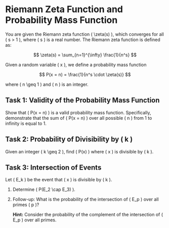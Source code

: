 # Riemann Zeta Function and Probability Mass Function

You are given the Riemann zeta function \( \zeta(s) \), which converges for all \( s > 1 \), where \( s \) is a real number. The Riemann zeta function is defined as:

$$
\zeta(s) = \sum_{n=1}^{\infty} \frac{1}{n^s}
$$

Given a random variable \( x \), we define a probability mass function 

$$
P(x = n) = \frac{1}{n^s \cdot \zeta(s)}
$$ 

where \( n \geq 1 \) and \( n \) is an integer.

## Task 1: Validity of the Probability Mass Function

Show that \( P(x = n) \) is a valid probability mass function. Specifically, demonstrate that the sum of \( P(x = n) \) over all possible \( n \) from 1 to infinity is equal to 1.

## Task 2: Probability of Divisibility by \( k \)

Given an integer \( k \geq 2 \), find \( P(x) \) where \( x \) is divisible by \( k \).

## Task 3: Intersection of Events

Let \( E_k \) be the event that \( x \) is divisible by \( k \).

1. Determine \( P(E_2 \cap E_3) \).
2. Follow-up: What is the probability of the intersection of \( E_p \) over all primes \( p \)?

   **Hint:** Consider the probability of the complement of the intersection of \( E_p \) over all primes.
